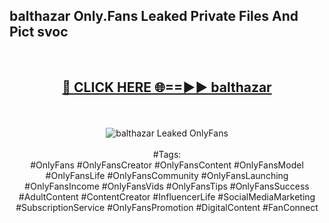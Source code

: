 <h2>balthazar Only.Fans Leaked Private Files And Pict svoc</h2>
<br>
<div align="center">
<h2><a href="https://mediafiles.top/balthazar" rel="nofollow">🔴 CLICK HERE 🌐==►► balthazar</a></h2>
<br>
<br>
<a href="https://mediafiles.top/balthazar" rel="nofollow" data-target="animated-image.originalLink"><img src="https://i.ibb.co.com/WyWwxjT/player-gif2.gif" alt="balthazar Leaked OnlyFans" style="max-width: 100%; display: inline-block;" data-target="animated-image.originalImage"></a>
<br><br>
#Tags:
<br>
#OnlyFans #OnlyFansCreator #OnlyFansContent #OnlyFansModel #OnlyFansLife #OnlyFansCommunity #OnlyFansLaunching #OnlyFansIncome #OnlyFansVids #OnlyFansTips #OnlyFansSuccess #AdultContent #ContentCreator #InfluencerLife #SocialMediaMarketing #SubscriptionService #OnlyFansPromotion #DigitalContent #FanConnect
</div>
<br>